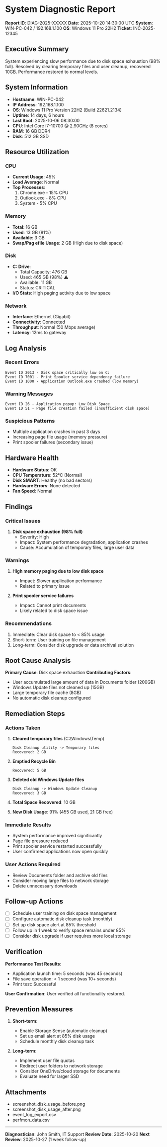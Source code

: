# System Diagnostic Report

**Report ID**: DIAG-2025-XXXXX
**Date**: 2025-10-20 14:30:00 UTC
**System**: WIN-PC-042 / 192.168.1.100
**OS**: Windows 11 Pro 22H2
**Ticket**: INC-2025-12345

## Executive Summary

System experiencing slow performance due to disk space exhaustion (98% full). Resolved by clearing temporary files and user cleanup, recovered 10GB. Performance restored to normal levels.

## System Information

- **Hostname**: WIN-PC-042
- **IP Address**: 192.168.1.100
- **OS**: Windows 11 Pro Version 22H2 (Build 22621.2134)
- **Uptime**: 14 days, 6 hours
- **Last Boot**: 2025-10-06 08:30:00
- **CPU**: Intel Core i7-10700 @ 2.90GHz (8 cores)
- **RAM**: 16 GB DDR4
- **Disk**: 512 GB SSD

## Resource Utilization

### CPU
- **Current Usage**: 45%
- **Load Average**: Normal
- **Top Processes**:
  1. Chrome.exe - 15% CPU
  2. Outlook.exe - 8% CPU
  3. System - 5% CPU

### Memory
- **Total**: 16 GB
- **Used**: 13 GB (81%)
- **Available**: 3 GB
- **Swap/Pag
efile Usage**: 2 GB (High due to disk space)

### Disk
- **C: Drive**:
  - Total Capacity: 476 GB
  - Used: 465 GB (98%) ⚠️
  - Available: 11 GB
  - Status: CRITICAL
- **I/O Stats**: High paging activity due to low space

### Network
- **Interface**: Ethernet (Gigabit)
- **Connectivity**: Connected
- **Throughput**: Normal (50 Mbps average)
- **Latency**: 12ms to gateway

## Log Analysis

### Recent Errors
```
Event ID 2013 - Disk space critically low on C:
Event ID 7001 - Print Spooler service dependency failure
Event ID 1000 - Application Outlook.exe crashed (low memory)
```

### Warning Messages
```
Event ID 26 - Application popup: Low Disk Space
Event ID 51 - Page file creation failed (insufficient disk space)
```

### Suspicious Patterns
- Multiple application crashes in past 3 days
- Increasing page file usage (memory pressure)
- Print spooler failures (secondary issue)

## Hardware Health

- **Hardware Status**: OK
- **CPU Temperature**: 52°C (Normal)
- **Disk SMART**: Healthy (no bad sectors)
- **Hardware Errors**: None detected
- **Fan Speed**: Normal

## Findings

### Critical Issues
1. **Disk space exhaustion (98% full)**
   - Severity: High
   - Impact: System performance degradation, application crashes
   - Cause: Accumulation of temporary files, large user data

### Warnings
1. **High memory paging due to low disk space**
   - Impact: Slower application performance
   - Related to primary issue

2. **Print spooler service failures**
   - Impact: Cannot print documents
   - Likely related to disk space issue

### Recommendations
1. Immediate: Clear disk space to < 85% usage
2. Short-term: User training on file management
3. Long-term: Consider disk upgrade or data archival solution

## Root Cause Analysis

**Primary Cause**: Disk space exhaustion
**Contributing Factors**:
- User accumulated large amount of data in Documents folder (200GB)
- Windows Update files not cleaned up (15GB)
- Large temporary file cache (8GB)
- No automatic disk cleanup configured

## Remediation Steps

### Actions Taken
1. **Cleared temporary files** (C:\Windows\Temp)
   ```
   Disk Cleanup utility -> Temporary files
   Recovered: 2 GB
   ```

2. **Emptied Recycle Bin**
   ```
   Recovered: 5 GB
   ```

3. **Deleted old Windows Update files**
   ```
   Disk Cleanup -> Windows Update Cleanup
   Recovered: 3 GB
   ```

4. **Total Space Recovered**: 10 GB
5. **New Disk Usage**: 91% (455 GB used, 21 GB free)

### Immediate Results
- System performance improved significantly
- Page file pressure reduced
- Print spooler service restarted successfully
- User confirmed applications now open quickly

### User Actions Required
- Review Documents folder and archive old files
- Consider moving large files to network storage
- Delete unnecessary downloads

## Follow-up Actions

- [ ] Schedule user training on disk space management
- [ ] Configure automatic disk cleanup task (monthly)
- [ ] Set up disk space alert at 85% threshold
- [ ] Follow up in 1 week to verify space remains under 85%
- [ ] Consider disk upgrade if user requires more local storage

## Verification

**Performance Test Results**:
- Application launch time: 5 seconds (was 45 seconds)
- File save operation: < 1 second (was 10+ seconds)
- Print test: Successful

**User Confirmation**: User verified all functionality restored.

## Prevention Measures

1. **Short-term**:
   - Enable Storage Sense (automatic cleanup)
   - Set up email alert at 85% disk usage
   - Schedule monthly disk cleanup task

2. **Long-term**:
   - Implement user file quotas
   - Redirect user folders to network storage
   - Consider OneDrive/cloud storage for documents
   - Evaluate need for larger SSD

## Attachments

- screenshot_disk_usage_before.png
- screenshot_disk_usage_after.png
- event_log_export.csv
- perfmon_data.csv

---

**Diagnostician**: John Smith, IT Support
**Review Date**: 2025-10-20
**Next Review**: 2025-10-27 (1 week follow-up)
